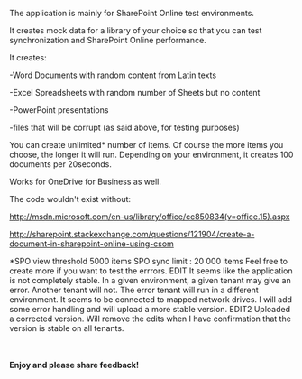 The application is mainly for SharePoint Online test environments. 

It creates mock data for a library of your choice so that you can test synchronization and SharePoint Online performance.

It creates:

-Word Documents with random content from Latin texts

-Excel Spreadsheets with random number of Sheets but no content

-PowerPoint presentations

-files that will be corrupt (as said above, for testing purposes)

 

You can create unlimited* number of items. Of course the more items you choose, the longer it will run. Depending on your environment, it creates 100 documents per 20seconds. 

 

Works for OneDrive for Business as well.




 The code wouldn't exist without:

http://msdn.microsoft.com/en-us/library/office/cc850834(v=office.15).aspx

http://sharepoint.stackexchange.com/questions/121904/create-a-document-in-sharepoint-online-using-csom

 

 

 *SPO view threshold 5000 items
SPO sync limit : 20 000 items
Feel free to create more if you want to test the errrors.
EDIT
It seems like the application is not completely stable. In a given environment, a given tenant may give an error. Another tenant will not. The error tenant will run in a different environment. It seems to be connected to mapped network drives. I will add some error handling and will upload a more stable version. 
EDIT2
Uploaded a corrected version. Will remove the edits when I have confirmation that the version is stable on all tenants.

 









<br/><br/>
<b>Enjoy and please share feedback!</b>
